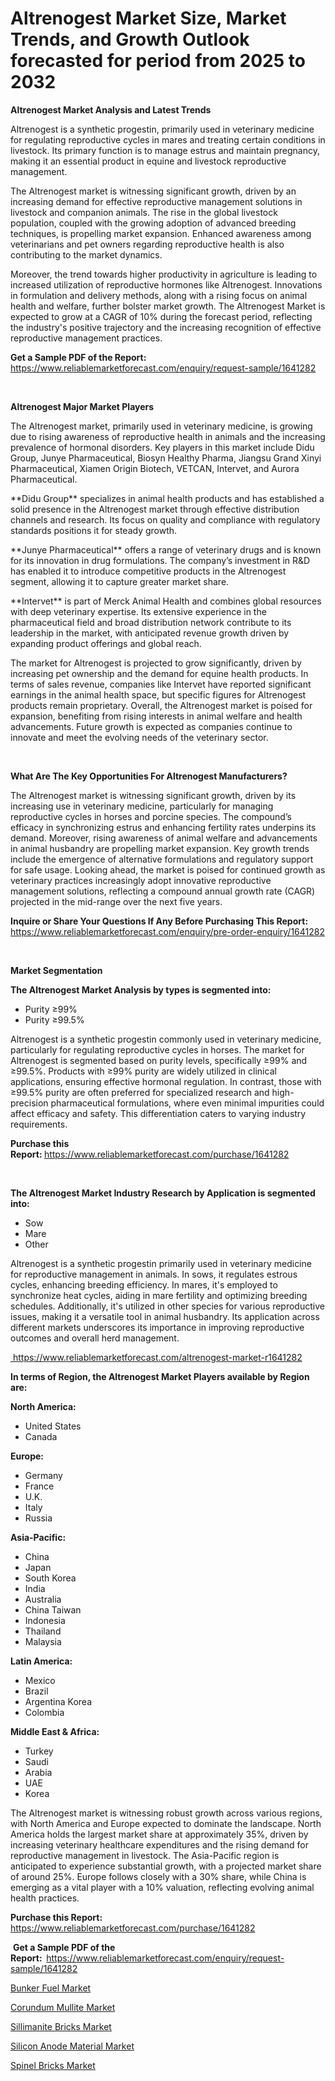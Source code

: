 <p><h1>Altrenogest Market Size, Market Trends, and Growth Outlook forecasted for period from 2025 to 2032</h1></p><p><strong>Altrenogest Market Analysis and Latest Trends</strong></p>
<p><p>Altrenogest is a synthetic progestin, primarily used in veterinary medicine for regulating reproductive cycles in mares and treating certain conditions in livestock. Its primary function is to manage estrus and maintain pregnancy, making it an essential product in equine and livestock reproductive management. </p><p>The Altrenogest market is witnessing significant growth, driven by an increasing demand for effective reproductive management solutions in livestock and companion animals. The rise in the global livestock population, coupled with the growing adoption of advanced breeding techniques, is propelling market expansion. Enhanced awareness among veterinarians and pet owners regarding reproductive health is also contributing to the market dynamics. </p><p>Moreover, the trend towards higher productivity in agriculture is leading to increased utilization of reproductive hormones like Altrenogest. Innovations in formulation and delivery methods, along with a rising focus on animal health and welfare, further bolster market growth. The Altrenogest Market is expected to grow at a CAGR of 10% during the forecast period, reflecting the industry's positive trajectory and the increasing recognition of effective reproductive management practices.</p></p>
<p><strong>Get a Sample PDF of the Report:&nbsp;</strong> <a href="https://www.reliablemarketforecast.com/enquiry/request-sample/1641282?utm_campaign=2273&utm_medium=2&utm_source=Github&utm_content=ia&utm_term=30012025&utm_id=altrenogest">https://www.reliablemarketforecast.com/enquiry/request-sample/1641282</a></p>
<p>&nbsp;</p>
<p><strong>Altrenogest Major Market Players</strong></p>
<p><p>The Altrenogest market, primarily used in veterinary medicine, is growing due to rising awareness of reproductive health in animals and the increasing prevalence of hormonal disorders. Key players in this market include Didu Group, Junye Pharmaceutical, Biosyn Healthy Pharma, Jiangsu Grand Xinyi Pharmaceutical, Xiamen Origin Biotech, VETCAN, Intervet, and Aurora Pharmaceutical.</p><p>**Didu Group** specializes in animal health products and has established a solid presence in the Altrenogest market through effective distribution channels and research. Its focus on quality and compliance with regulatory standards positions it for steady growth.</p><p>**Junye Pharmaceutical** offers a range of veterinary drugs and is known for its innovation in drug formulations. The company’s investment in R&D has enabled it to introduce competitive products in the Altrenogest segment, allowing it to capture greater market share. </p><p>**Intervet** is part of Merck Animal Health and combines global resources with deep veterinary expertise. Its extensive experience in the pharmaceutical field and broad distribution network contribute to its leadership in the market, with anticipated revenue growth driven by expanding product offerings and global reach.</p><p>The market for Altrenogest is projected to grow significantly, driven by increasing pet ownership and the demand for equine health products. In terms of sales revenue, companies like Intervet have reported significant earnings in the animal health space, but specific figures for Altrenogest products remain proprietary. Overall, the Altrenogest market is poised for expansion, benefiting from rising interests in animal welfare and health advancements. Future growth is expected as companies continue to innovate and meet the evolving needs of the veterinary sector.</p></p>
<p>&nbsp;</p>
<p><strong>What Are The Key Opportunities For Altrenogest Manufacturers?</strong></p>
<p><p>The Altrenogest market is witnessing significant growth, driven by its increasing use in veterinary medicine, particularly for managing reproductive cycles in horses and porcine species. The compound’s efficacy in synchronizing estrus and enhancing fertility rates underpins its demand. Moreover, rising awareness of animal welfare and advancements in animal husbandry are propelling market expansion. Key growth trends include the emergence of alternative formulations and regulatory support for safe usage. Looking ahead, the market is poised for continued growth as veterinary practices increasingly adopt innovative reproductive management solutions, reflecting a compound annual growth rate (CAGR) projected in the mid-range over the next five years.</p></p>
<p><strong>Inquire or Share Your Questions If Any Before Purchasing This Report:</strong> <a href="https://www.reliablemarketforecast.com/enquiry/pre-order-enquiry/1641282?utm_campaign=2273&utm_medium=2&utm_source=Github&utm_content=ia&utm_term=30012025&utm_id=altrenogest">https://www.reliablemarketforecast.com/enquiry/pre-order-enquiry/1641282</a></p>
<p>&nbsp;</p>
<p><strong>Market Segmentation</strong></p>
<p><strong>The Altrenogest Market Analysis by types is segmented into:</strong></p>
<p><ul><li>Purity ≥99%</li><li>Purity ≥99.5%</li></ul></p>
<p><p>Altrenogest is a synthetic progestin commonly used in veterinary medicine, particularly for regulating reproductive cycles in horses. The market for Altrenogest is segmented based on purity levels, specifically ≥99% and ≥99.5%. Products with ≥99% purity are widely utilized in clinical applications, ensuring effective hormonal regulation. In contrast, those with ≥99.5% purity are often preferred for specialized research and high-precision pharmaceutical formulations, where even minimal impurities could affect efficacy and safety. This differentiation caters to varying industry requirements.</p></p>
<p><strong>Purchase this Report:&nbsp;</strong><a href="https://www.reliablemarketforecast.com/purchase/1641282?utm_campaign=2273&utm_medium=2&utm_source=Github&utm_content=ia&utm_term=30012025&utm_id=altrenogest">https://www.reliablemarketforecast.com/purchase/1641282</a></p>
<p>&nbsp;</p>
<p><strong>The Altrenogest Market Industry Research by Application is segmented into:</strong></p>
<p><ul><li>Sow</li><li>Mare</li><li>Other</li></ul></p>
<p><p>Altrenogest is a synthetic progestin primarily used in veterinary medicine for reproductive management in animals. In sows, it regulates estrous cycles, enhancing breeding efficiency. In mares, it's employed to synchronize heat cycles, aiding in mare fertility and optimizing breeding schedules. Additionally, it's utilized in other species for various reproductive issues, making it a versatile tool in animal husbandry. Its application across different markets underscores its importance in improving reproductive outcomes and overall herd management.</p></p>
<p><a href="https://www.reliablemarketforecast.com/altrenogest-market-r1641282?utm_campaign=2273&utm_medium=2&utm_source=Github&utm_content=ia&utm_term=30012025&utm_id=altrenogest">&nbsp;https://www.reliablemarketforecast.com/altrenogest-market-r1641282</a></p>
<p><strong>In terms of Region, the Altrenogest Market Players available by Region are:</strong></p>
<p>
    <p> <strong> North America: </strong>
        <ul>
            <li>United States</li>
            <li>Canada</li>
        </ul>
        </p> 
    <p> <strong> Europe: </strong>
        <ul>
            <li>Germany</li>
            <li>France</li>
            <li>U.K.</li>
            <li>Italy</li>
            <li>Russia</li>
        </ul>
        </p> 
    <p> <strong> Asia-Pacific: </strong>
        <ul>
            <li>China</li>
            <li>Japan</li>
            <li>South Korea</li>
            <li>India</li>
            <li>Australia</li>
            <li>China Taiwan</li>
            <li>Indonesia</li>
            <li>Thailand</li>
            <li>Malaysia</li>
        </ul>
        </p> 
    <p> <strong> Latin America: </strong>
        <ul>
            <li>Mexico</li>
            <li>Brazil</li>
            <li>Argentina Korea</li>
            <li>Colombia</li>
        </ul>
        </p> 
    <p> <strong> Middle East & Africa: </strong>
        <ul>
            <li>Turkey</li>
            <li>Saudi</li>
            <li>Arabia</li>
            <li>UAE</li>
            <li>Korea</li>
        </ul>
    </p>
    </p>
<p><p>The Altrenogest market is witnessing robust growth across various regions, with North America and Europe expected to dominate the landscape. North America holds the largest market share at approximately 35%, driven by increasing veterinary healthcare expenditures and the rising demand for reproductive management in livestock. The Asia-Pacific region is anticipated to experience substantial growth, with a projected market share of around 25%. Europe follows closely with a 30% share, while China is emerging as a vital player with a 10% valuation, reflecting evolving animal health practices.</p></p>
<p><strong>Purchase this Report: </strong><a href="https://www.reliablemarketforecast.com/purchase/1641282?utm_campaign=2273&utm_medium=2&utm_source=Github&utm_content=ia&utm_term=30012025&utm_id=altrenogest">https://www.reliablemarketforecast.com/purchase/1641282</a></p>
<p>&nbsp;<strong>Get a Sample PDF of the Report:&nbsp;&nbsp;</strong><a href="https://www.reliablemarketforecast.com/enquiry/request-sample/1641282?utm_campaign=2273&utm_medium=2&utm_source=Github&utm_content=ia&utm_term=30012025&utm_id=altrenogest">https://www.reliablemarketforecast.com/enquiry/request-sample/1641282</a></p>
<p><strong></strong></p>
<p><p><a href="https://github.com/NargisHussain432/Market-Research-Report-List-1/blob/main/bunker-fuel-market.md?utm_campaign=2273&utm_medium=2&utm_source=Github&utm_content=ia&utm_term=30012025&utm_id=altrenogest">Bunker Fuel Market</a></p><p><a href="https://github.com/sherikacas30/Market-Research-Report-List-1/blob/main/corundum-mullite-market.md?utm_campaign=2273&utm_medium=2&utm_source=Github&utm_content=ia&utm_term=30012025&utm_id=altrenogest">Corundum Mullite Market</a></p><p><a href="https://github.com/chaturberville8181/Market-Research-Report-List-1/blob/main/sillimanite-bricks-market.md?utm_campaign=2273&utm_medium=2&utm_source=Github&utm_content=ia&utm_term=30012025&utm_id=altrenogest">Sillimanite Bricks Market</a></p><p><a href="https://github.com/FahadAhmed223/Market-Research-Report-List-1/blob/main/silicon-anode-material-market.md?utm_campaign=2273&utm_medium=2&utm_source=Github&utm_content=ia&utm_term=30012025&utm_id=altrenogest">Silicon Anode Material Market</a></p><p><a href="https://github.com/oliveroste6/Market-Research-Report-List-1/blob/main/spinel-bricks-market.md?utm_campaign=2273&utm_medium=2&utm_source=Github&utm_content=ia&utm_term=30012025&utm_id=altrenogest">Spinel Bricks Market</a></p></p>